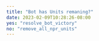 ```yaml
---
title: "Bot has Units remaning?"
date: 2023-02-09T10:28:26-08:00
yes: "resolve_bot_victory"
no: "remove_all_npr_units"
---
```

